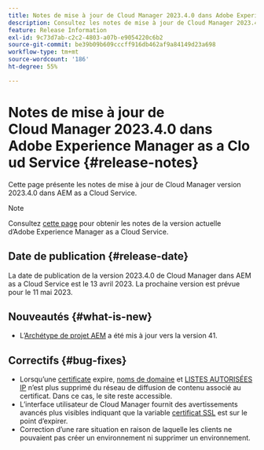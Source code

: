 ```yaml
---
title: Notes de mise à jour de Cloud Manager 2023.4.0 dans Adobe Experience Manager as a Cloud Service
description: Consultez les notes de mise à jour de Cloud Manager 2023.4.0 dans AEM as a Cloud Service.
feature: Release Information
exl-id: 9c73d7ab-c2c2-4803-a07b-e9054220c6b2
source-git-commit: be39b09b609cccff916db462af9a84149d23a698
workflow-type: tm+mt
source-wordcount: '186'
ht-degree: 55%

---
```



# Notes de mise à jour de Cloud Manager 2023.4.0 dans Adobe Experience Manager as a Cloud Service {#release-notes}

Cette page présente les notes de mise à jour de Cloud Manager version 2023.4.0 dans AEM as a Cloud Service.

>[!NOTE]
>
>Consultez [cette page](/help/release-notes/release-notes-cloud/release-notes-current.md) pour obtenir les notes de la version actuelle d’Adobe Experience Manager as a Cloud Service.

## Date de publication {#release-date}

La date de publication de la version 2023.4.0 de Cloud Manager dans AEM as a Cloud Service est le 13 avril 2023. La prochaine version est prévue pour le 11 mai 2023.

## Nouveautés {#what-is-new}

* L’[Archétype de projet AEM](https://experienceleague.adobe.com/docs/experience-manager-core-components/using/developing/archetype/overview.html?lang=fr) a été mis à jour vers la version 41.

## Correctifs {#bug-fixes}

* Lorsqu’une [certificate](/help/implementing/cloud-manager/managing-ssl-certifications/introduction.md) expire, [noms de domaine](/help/implementing/cloud-manager/custom-domain-names/introduction.md) et [LISTES AUTORISÉES IP](/help/implementing/cloud-manager/ip-allow-lists/introduction.md) n’est plus supprimé du réseau de diffusion de contenu associé au certificat.  Dans ce cas, le site reste accessible.
* L’interface utilisateur de Cloud Manager fournit des avertissements avancés plus visibles indiquant que la variable [certificat SSL](/help/implementing/cloud-manager/managing-ssl-certifications/introduction.md) est sur le point d’expirer.
* Correction d’une rare situation en raison de laquelle les clients ne pouvaient pas créer un environnement ni supprimer un environnement.
